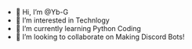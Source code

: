 - 👋 Hi, I’m @Yb-G
- 👀 I’m interested in Technlogy
- 🌱 I’m currently learning Python Coding
- 💞️ I’m looking to collaborate on Making Discord Bots!

<!---
Yb-G/Yb-G is a ✨ special ✨ repository because its `README.md` (this file) appears on your GitHub profile.
You can click the Preview link to take a look at your changes.
--->
